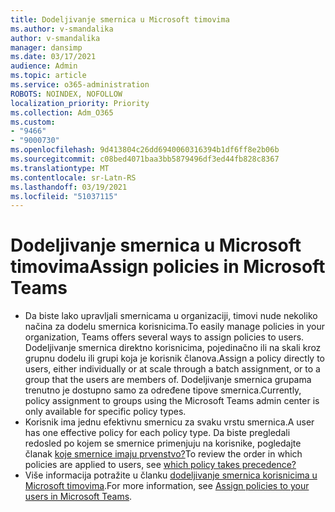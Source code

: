 ```yaml
---
title: Dodeljivanje smernica u Microsoft timovima
ms.author: v-smandalika
author: v-smandalika
manager: dansimp
ms.date: 03/17/2021
audience: Admin
ms.topic: article
ms.service: o365-administration
ROBOTS: NOINDEX, NOFOLLOW
localization_priority: Priority
ms.collection: Adm_O365
ms.custom:
- "9466"
- "9000730"
ms.openlocfilehash: 9d413804c26dd6940060316394b1df6ff8e2b06b
ms.sourcegitcommit: c08bed4071baa3bb5879496df3ed44fb828c8367
ms.translationtype: MT
ms.contentlocale: sr-Latn-RS
ms.lasthandoff: 03/19/2021
ms.locfileid: "51037115"
---
```

# <a name="assign-policies-in-microsoft-teams"></a><span data-ttu-id="b55eb-102">Dodeljivanje smernica u Microsoft timovima</span><span class="sxs-lookup"><span data-stu-id="b55eb-102">Assign policies in Microsoft Teams</span></span>

- <span data-ttu-id="b55eb-103">Da biste lako upravljali smernicama u organizaciji, timovi nude nekoliko načina za dodelu smernica korisnicima.</span><span class="sxs-lookup"><span data-stu-id="b55eb-103">To easily manage policies in your organization, Teams offers several ways to assign policies to users.</span></span> <span data-ttu-id="b55eb-104">Dodeljivanje smernica direktno korisnicima, pojedinačno ili na skali kroz grupnu dodelu ili grupi koja je korisnik članova.</span><span class="sxs-lookup"><span data-stu-id="b55eb-104">Assign a policy directly to users, either individually or at scale through a batch assignment, or to a group that the users are members of.</span></span>  <span data-ttu-id="b55eb-105">Dodeljivanje smernica grupama trenutno je dostupno samo za određene tipove smernica.</span><span class="sxs-lookup"><span data-stu-id="b55eb-105">Currently, policy assignment to groups using the Microsoft Teams admin center is only available for specific policy types.</span></span> 
- <span data-ttu-id="b55eb-106">Korisnik ima jednu efektivnu smernicu za svaku vrstu smernica.</span><span class="sxs-lookup"><span data-stu-id="b55eb-106">A user has one effective policy for each policy type.</span></span> <span data-ttu-id="b55eb-107">Da biste pregledali redosled po kojem se smernice primenjuju na korisnike, pogledajte članak [koje smernice imaju prvenstvo?](https://docs.microsoft.com/microsoftteams/assign-policies#which-policy-takes-precedence)</span><span class="sxs-lookup"><span data-stu-id="b55eb-107">To review the order in which policies are applied to users, see [which policy takes precedence?](https://docs.microsoft.com/microsoftteams/assign-policies#which-policy-takes-precedence)</span></span>
- <span data-ttu-id="b55eb-108">Više informacija potražite u članku [dodeljivanje smernica korisnicima u Microsoft timovima](https://docs.microsoft.com/microsoftteams/assign-policies).</span><span class="sxs-lookup"><span data-stu-id="b55eb-108">For more information, see [Assign policies to your users in Microsoft Teams](https://docs.microsoft.com/microsoftteams/assign-policies).</span></span>